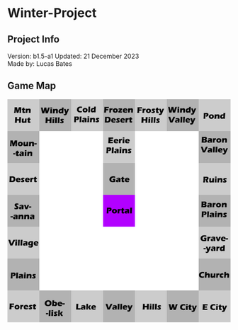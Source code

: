 # Winter-Project

## Project Info
Version: b1.5-a1 
Updated: 21 December 2023  
Made by: Lucas Bates 

## Game Map
![A map of the game](mp.png)
